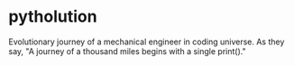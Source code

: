 # pytholution
Evolutionary journey of a mechanical engineer in coding universe.
As they say, "A journey of a thousand miles begins with a single print()."
